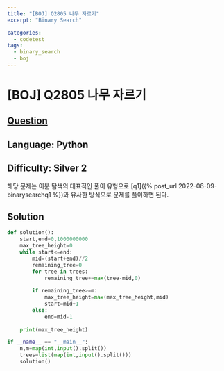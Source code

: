 ```yaml
---
title: "[BOJ] Q2805 나무 자르기"
excerpt: "Binary Search"

categories:
  - codetest
tags:
  - binary_search
  - boj
---
```

# [BOJ] Q2805 나무 자르기
## [Question](https://www.acmicpc.net/problem/2805)
## Language: Python
## Difficulty: Silver 2

해당 문제는 이분 탐색의 대표적인 풀이 유형으로 [q1]({% post_url 2022-06-09-binarysearchq1 %})와 유사한 방식으로 문제를 풀이하면 된다.

## Solution

```python
def solution():
    start,end=0,1000000000
    max_tree_height=0
    while start<=end:
        mid=(start+end)//2
        remaining_tree=0
        for tree in trees:
            remaining_tree+=max(tree-mid,0)
        
        if remaining_tree>=m:
            max_tree_height=max(max_tree_height,mid)
            start=mid+1
        else:
            end=mid-1
    
    print(max_tree_height)

if __name__ == "__main__":
    n,m=map(int,input().split())
    trees=list(map(int,input().split()))
    solution()
```
